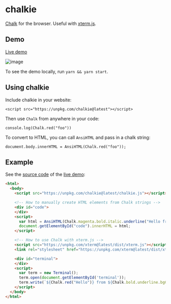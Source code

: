 # chalkie

[Chalk](//github.com/chalk/chalk) for the browser. Useful with [xterm.js](//github.com/xtermjs/xterm.js).

## Demo

[Live demo](https://rawgit.com/shawwn/chalkie/master/index.html)

![image](https://user-images.githubusercontent.com/59632/42915514-0127d3b4-8ac6-11e8-828b-c350ed885a7b.png)

To see the demo locally, run `yarn && yarn start`.

## Using chalkie

Include chalkie in your website:
```
<script src="https://unpkg.com/chalkie@latest"></script>
```

Then use `Chalk` from anywhere in your code:
```
console.log(Chalk.red("foo"))
```

To convert to HTML, you can call `AnsiHTML` and pass in a chalk string:
```
document.body.innerHTML = AnsiHTML(Chalk.red("foo"));
```

## Example

See the [source code](https://github.com/shawwn/chalkie/blob/master/index.html) of the [live demo](https://rawgit.com/shawwn/chalkie/master/index.html):
```html
<html>
  <body>
    <script src="https://unpkg.com/chalkie@latest/chalkie.js"></script>

    <!-- How to manually create HTML elements from Chalk strings -->
    <div id="code">
    </div>
    <script>
      var html = AnsiHTML(Chalk.magenta.bold.italic.underline("Hello from HTML!"));
      document.getElementById("code").innerHTML = html;
    </script>

    <!-- How to use Chalk with xterm.js -->
    <script src="https://unpkg.com/xterm@latest/dist/xterm.js"></script>
    <link rel="stylesheet" href="https://unpkg.com/xterm@latest/dist/xterm.css" />

    <div id="terminal">
    </div>
    <script>
      var term = new Terminal();
      term.open(document.getElementById('terminal'));
      term.write(`${Chalk.red("Hello")} from ${Chalk.bold.underline.bgCyanBright.black('xterm.js')} !`);
    </script>
  </body>
</html>
```

